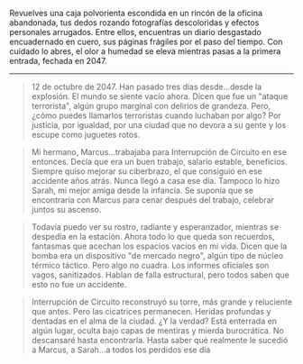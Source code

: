 Revuelves una caja polvorienta escondida en un rincón de la oficina abandonada, tus dedos rozando fotografías descoloridas y efectos personales arrugados. Entre ellos, encuentras un diario desgastado encuadernado en cuero, sus páginas frágiles por el paso del tiempo. Con cuidado lo abres, el olor a humedad se eleva mientras pasas a la primera entrada, fechada en 2047.

---

> 12 de octubre de 2047. Han pasado tres días desde...desde la explosión. El mundo se siente vacío ahora. Dicen que fue un "ataque terrorista", algún grupo marginal con delirios de grandeza. Pero, ¿cómo puedes llamarlos terroristas cuando luchaban por algo? Por justicia, por igualdad, por una ciudad que no devora a su gente y los escupe como juguetes rotos.

> Mi hermano, Marcus...trabajaba para Interrupción de Circuito en ese entonces. Decía que era un buen trabajo, salario estable, beneficios. Siempre quiso mejorar su ciberbrazo, el que consiguió en ese accidente años atrás. Nunca llegó a casa ese día. Tampoco lo hizo Sarah, mi mejor amiga desde la infancia. Se suponía que se encontraría con Marcus para cenar después del trabajo, celebrar juntos su ascenso.

> Todavía puedo ver su rostro, radiante y esperanzador, mientras se despedía en la estación. Ahora todo lo que queda son recuerdos, fantasmas que acechan los espacios vacíos en mi vida. Dicen que la bomba era un dispositivo "de mercado negro", algún tipo de núcleo térmico táctico. Pero algo no cuadra. Los informes oficiales son vagos, sanitizados. Hablan de falla estructural, pero todos saben que esto no fue un accidente.

> Interrupción de Circuito reconstruyó su torre, más grande y reluciente que antes. Pero las cicatrices permanecen. Heridas profundas y dentadas en el alma de la ciudad. ¿Y la verdad? Está enterrada en algún lugar, oculta bajo capas de mentiras y mierda burocrática. No descansaré hasta encontrarla. Hasta saber qué realmente le sucedió a Marcus, a Sarah...a todos los perdidos ese día
